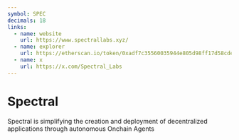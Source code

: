 ```yaml
---
symbol: SPEC
decimals: 18
links:
  - name: website
    url: https://www.spectrallabs.xyz/
  - name: explorer
    url: https://etherscan.io/token/0xadf7c35560035944e805d98ff17d58cde2449389
  - name: x
    url: https://x.com/Spectral_Labs
---
```


# Spectral

Spectral is simplifying the creation and deployment of decentralized applications through autonomous Onchain Agents
